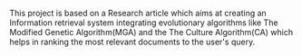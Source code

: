This project is based on a Research article which aims at creating an Information retrieval system integrating evolutionary algorithms like The Modified Genetic Algorithm(MGA) and the The Culture Algorithm(CA) which helps in ranking the most relevant documents to the user's query.
